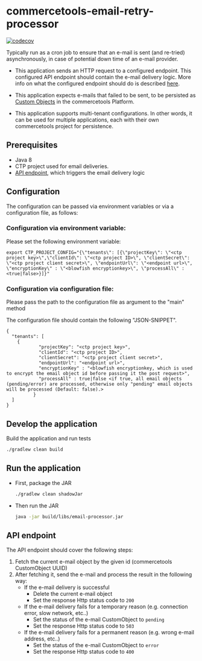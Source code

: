 # commercetools-email-retry-processor

[![codecov](https://codecov.io/gh/commercetools/commercetools-email-retry-processor/branch/create_cronjob/graph/badge.svg)](https://codecov.io/gh/commercetools/commercetools-email-retry-processor)

Typically run as a cron job to ensure that an e-mail is sent (and re-tried) asynchronously, in case of potential down time of an e-mail provider. 

- This application sends an HTTP request to a configured endpoint. 
This configured API endpoint should contain the e-mail delivery logic. More info on what the configured endpoint should do is described [here](#api-endpoint).

- This application expects e-mails that failed to be sent, to be persisted as [Custom Objects](https://docs.commercetools.com/http-api-projects-custom-objects.html) in the commercetools Platform. 

- This application supports multi-tenant configurations. In other words, it can be used for multiple applications, each with their own commercetools project for persistence.

## Prerequisites

 - Java 8
 - CTP project used for email deliveries.
 - [API endpoint](#api-endpoint), which triggers the email delivery logic

## Configuration

The configuration can be passed via environment variables or via a configuration file, as follows:

###  Configuration via environment variable:

Please set the following environment variable:

```
export CTP_PROJECT_CONFIG="{\"tenants\": [{\"projectKey\": \"<ctp project key>\",\"clientId\": \"<ctp project ID>\", \"clientSecret\": \"<ctp project client secret>\", \"endpointUrl\": \"<endpoint url>\", \"encryptionKey\" : \"<blowfish encryptionkey>\", \"processAll\" : <true|false>}]}"
```
###  Configuration via configuration file:

Please pass the path to the configuration file as argument to the "main" method

The configuration file should contain the following "JSON-SNIPPET".
 ```
 {
   "tenants": [
     {
             "projectKey": "<ctp project key>",
             "clientId": "<ctp project ID>",
             "clientSecret": "<ctp project client secret>",
             "endpointUrl": "<endpoint url>",
             "encryptionKey" : "<blowfish encryptionkey, which is used to encrypt the email object id before passing it the post request>",
             "processAll" : true|false <if true, all email objects (pending/error) are processed, otherwise only "pending" email objects will be processed (Default: false).>
           }
   ]
 }
   ```  


## Develop the application   

 Build the application and run tests
   ```bash
   ./gradlew clean build
   ```
## Run the application   

 - First, package the JAR
   ```bash
   ./gradlew clean shadowJar
   ```
   
 - Then run the JAR
   ```bash
   java -jar build/libs/email-processor.jar
   ```   

## API endpoint

The API endpoint should cover the following steps:

1. Fetch the current e-mail object by the given id (commercetools CustomObject UUID)
1. After fetching it, send the e-mail and process the result in the following way:
    - If the e-mail delivery is successful
      - Delete the current e-mail object
      - Set the response Http status code to `200`
    - If the e-mail delivery fails for a temporary reason (e.g. connection error, slow network, etc..)
      - Set the status of the e-mail CustomObject to `pending`
      - Set the response Http status code to `503`
    - If the e-mail delivery fails for a permanent reason (e.g. wrong e-mail address, etc..)
      - Set the status of the e-mail CustomObject to `error`
      - Set the response Http status code to `400`
